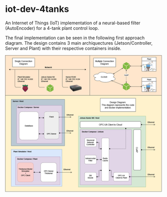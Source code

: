 # iot-dev-4tanks
An Internet of Things (IoT) implementation of a neural-based filter (AutoEncoder) for a 4-tank plant control loop.

The final implementation can be seen in the following first approach diagram. The design contains 3 main archiquectures (Jetson/Controller, Server and Plant) with their respective containers inside.

![first approach](Docs/diagram1.PNG)
